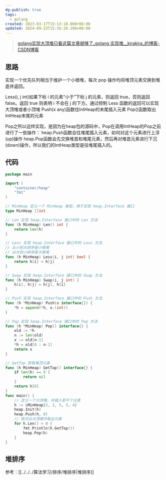```yaml
---
dg-publish: true
tags:
  - golang
created: 2023-03-17T15:13:18.000+08:00
updated: 2024-09-23T15:56:29.296+08:00
---
```

> [golang实现大顶堆只看这篇文章就够了\_golang 实现堆\_\_kirakira\_的博客-CSDN博客](https://blog.csdn.net/qq_43212582/article/details/128698057)
## 思路
实现一个优先队列相当于维护一个小根堆，每次 pop 操作均将堆顶元素交换到堆底并返回。

Less(i, j int)如果下标 i 的元素“小于”下标 j 的元素，则返回 true，否则返回 false。返回 true 则表明 i 不会在 j 的下方。通过控制 Less 函数的返回可以实现大顶堆或者小顶堆
Push(x any)函数往IntHeap的末尾插入元素
Pop()函数取出IntHeap末尾的元素

Pop之所以这样实现，是因为在heap包的源码中，Pop在调用IntHeap的Pop之前进行了一些操作：
heap.Push函数会往堆尾插入元素，如何对这个元素进行上浮(up)操作
heap.Pop函数会先交换堆首和堆尾元素，然后再对堆首元素进行下沉(down)操作，所以我们的IntHeap类型是往堆尾插入的。
## 代码
```go
package main

import (
	"container/heap"
	"fmt"
)

// MinHeap 定义一个 MinHeap 类型，用于实现 heap.Interface 接口
type MinHeap []int

// Len 实现 heap.Interface 接口中的 Len 方法
func (h MinHeap) Len() int {
	return len(h)
}

// Less 实现 heap.Interface 接口中的 Less 方法
// 从小到大排序是小根堆
// 从大到小排序是大根堆
func (h MinHeap) Less(i, j int) bool {
	return h[i] < h[j]
}

// Swap 实现 heap.Interface 接口中的 Swap 方法
func (h MinHeap) Swap(i, j int) {
	h[i], h[j] = h[j], h[i]
}

// Push 实现 heap.Interface 接口中的 Push 方法
func (h *MinHeap) Push(x interface{}) {
	*h = append(*h, x.(int))
}

// Pop 实现 heap.Interface 接口中的 Pop 方法
func (h *MinHeap) Pop() interface{} {
	old := *h
	n := len(old)
	x := old[n-1]
	*h = old[0 : n-1]
	return x
}

// GetTop 获取堆顶元素
func (h MinHeap) GetTop() interface{} {
	if len(h) == 0 {
		return nil
	}
	return h[0]
}
func main() {
	// 定义一个大顶堆，并插入若干个元素
	h := &MinHeap{2, 1, 5, 3, 4}
	heap.Init(h)
	heap.Push(h, 8)
	// 依次从大顶堆中取出元素
	for h.Len() > 0 {
		fmt.Println(h.GetTop())
		heap.Pop(h)
	}
}

```
## 堆排序
参考：[[../../../算法学习/排序/堆排序|堆排序]]